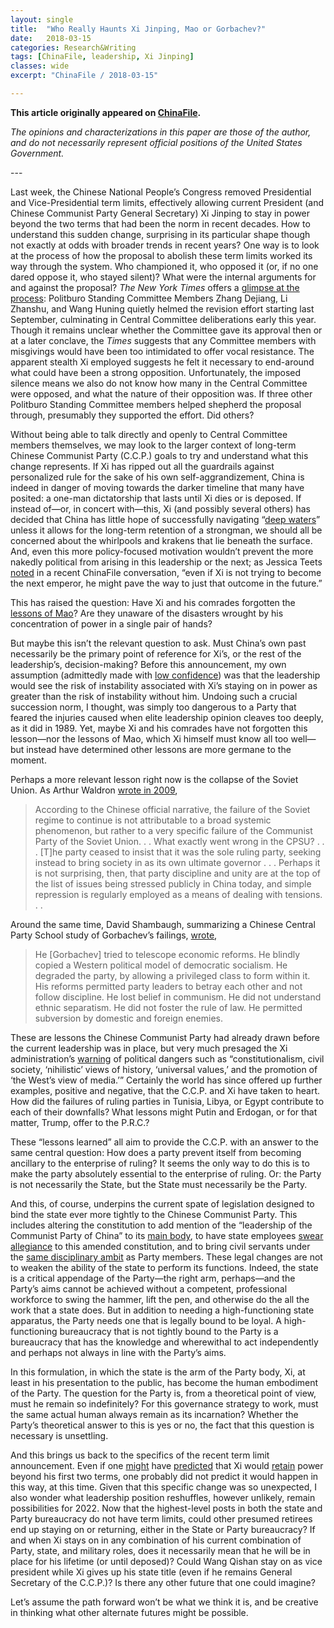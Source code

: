 ```yaml
---
layout: single
title:  "Who Really Haunts Xi Jinping, Mao or Gorbachev?"
date:   2018-03-15
categories: Research&Writing
tags: [ChinaFile, leadership, Xi Jinping]
classes: wide
excerpt: "ChinaFile / 2018-03-15"

---
```


**This article originally appeared on [ChinaFile](http://www.chinafile.com/reporting-opinion/viewpoint/who-really-haunts-xi-jinping-mao-or-gorbachev).**


*The opinions and characterizations in this paper are those of the author, and do not necessarily represent official positions of the United States Government.*

--- <br>

<p class="dropcap">Last week, the Chinese National People’s Congress removed Presidential and Vice-Presidential term limits, effectively allowing current President (and Chinese Communist Party General Secretary) Xi Jinping to stay in power beyond the two terms that had been the norm in recent decades. How to understand this sudden change, surprising in its particular shape though not exactly at odds with broader trends in recent years? One way is to look at the process of how the proposal to abolish these term limits worked its way through the system. Who championed it, who opposed it (or, if no one dared oppose it, who stayed silent)? What were the internal arguments for and against the proposal? <em>The New York Times</em> offers a <a href="https://www.nytimes.com/2018/03/07/world/asia/china-xi-jinping-party-term-limit.html?emc=edit_tnt_20180307&amp;nlid=18733852&amp;tntemail0=y" target="_blank" rel="nofollow">glimpse at the process</a>: Politburo Standing Committee Members Zhang Dejiang, Li Zhanshu, and Wang Huning quietly helmed the revision effort starting last September, culminating in Central Committee deliberations early this year. Though it remains unclear whether the Committee gave its approval then or at a later conclave, the <em>Times</em> suggests that any Committee members with misgivings would have been too intimidated to offer vocal resistance. The apparent stealth Xi employed suggests he felt it necessary to end-around what could have been a strong opposition. Unfortunately, the imposed silence means we also do not know how many in the Central Committee were opposed, and what the nature of their opposition was. If three other Politburo Standing Committee members helped shepherd the proposal through, presumably they supported the effort. Did others?</p>
<p>Without being able to talk directly and openly to Central Committee members themselves, we may look to the larger context of long-term Chinese Communist Party (C.C.P.) goals to try and understand what this change represents. If Xi has ripped out all the guardrails against personalized rule for the sake of his own self-aggrandizement, China is indeed in danger of moving towards the darker timeline that many have posited: a one-man dictatorship that lasts until Xi dies or is deposed. If instead of—or, in concert with—this, Xi (and possibly several others) has decided that China has little hope of successfully navigating “<a href="http://en.people.cn/90883/8585858.html" target="_blank" rel="nofollow">deep waters</a>” unless it allows for the long-term retention of a strongman, we should all be concerned about the whirlpools and krakens that lie beneath the surface. And, even this more policy-focused motivation wouldn’t prevent the more nakedly political from arising in this leadership or the next; as Jessica Teets <a href="http://www.chinafile.com/conversation/xi-wont-go#comment-6001" target="_blank" rel="nofollow">noted</a> in a recent ChinaFile conversation, “even if Xi is not trying to become the next emperor, he might pave the way to just that outcome in the future.”</p>
<p>This has raised the question: Have Xi and his comrades forgotten the <a href="https://www.theguardian.com/world/2017/oct/25/xi-jinping-has-china-strongman-forgotten-the-perils-of-power" target="_blank" rel="nofollow">lessons of Mao</a>? Are they unaware of the disasters wrought by his concentration of power in a single pair of hands?</p>
<p>But maybe this isn’t the relevant question to ask. Must China’s own past necessarily be the primary point of reference for Xi’s, or the rest of the leadership’s, decision-making? Before this announcement, my own assumption (admittedly made with <a href="http://www.chinafile.com/reporting-opinion/viewpoint/why-do-we-keep-writing-about-chinese-politics-if-we-know-more-we-do" target="_blank" rel="nofollow">low confidence</a>) was that the leadership would see the risk of instability associated with Xi’s staying on in power as greater than the risk of instability without him. Undoing such a crucial succession norm, I thought, was simply too dangerous to a Party that feared the injuries caused when elite leadership opinion cleaves too deeply, as it did in 1989. Yet, maybe Xi and his comrades have not forgotten this lesson—nor the lessons of Mao, which Xi himself must know all too well—but instead have determined other lessons are more germane to the moment.</p>
<p>Perhaps a more relevant lesson right now is the collapse of the Soviet Union. As Arthur Waldron <a href="https://jamestown.org/program/chinese-analyses-of-soviet-failure-the-party/" target="_blank" rel="nofollow">wrote in 2009</a>,</p>
<blockquote><p>According to the Chinese official narrative, the failure of the Soviet regime to continue is not attributable to a broad systemic phenomenon, but rather to a very specific failure of the Communist Party of the Soviet Union. . . What exactly went wrong in the CPSU? . . . [T]he party ceased to insist that it was the sole ruling party, seeking instead to bring society in as its own ultimate governor . . . Perhaps it is not surprising, then, that party discipline and unity are at the top of the list of issues being stressed publicly in China today, and simple repression is regularly employed as a means of dealing with tensions. . .</p></blockquote>
<p>Around the same time, David Shambaugh, summarizing a Chinese Central Party School study of Gorbachev’s failings, <a href="https://www.amazon.com/Chinas-Communist-Party-Atrophy-Adaptation/dp/0520260074" target="_blank" rel="nofollow">wrote</a>,</p>
<blockquote><p>He [Gorbachev] tried to telescope economic reforms. He blindly copied a Western political model of democratic socialism. He degraded the party, by allowing a privileged class to form within it. His reforms permitted party leaders to betray each other and not follow discipline. He lost belief in communism. He did not understand ethnic separatism. He did not foster the rule of law. He permitted subversion by domestic and foreign enemies.</p></blockquote>
<p>These are lessons the Chinese Communist Party had already drawn before the current leadership was in place, but very much presaged the Xi administration’s <a href="http://www.chinafile.com/document-9-chinafile-translation" target="_blank" rel="nofollow">warning</a> of political dangers such as “constitutionalism, civil society, ‘nihilistic’ views of history, ‘universal values,’ and the promotion of ‘the West’s view of media.’” Certainly the world has since offered up further examples, positive and negative, that the C.C.P. and Xi have taken to heart. How did the failures of ruling parties in Tunisia, Libya, or Egypt contribute to each of their downfalls? What lessons might Putin and Erdogan, or for that matter, Trump, offer to the P.R.C.?</p>
<p>These “lessons learned” all aim to provide the C.C.P. with an answer to the same central question: How does a party prevent itself from becoming ancillary to the enterprise of ruling? It seems the only way to do this is to make the party absolutely essential to the enterprise of ruling. Or: the Party is not necessarily the State, but the State must necessarily be the Party.</p>
<p>And this, of course, underpins the current spate of legislation designed to bind the state ever more tightly to the Chinese Communist Party. This includes altering the constitution to add mention of the “leadership of the Communist Party of China” to its <a href="https://npcobserver.com/2018/02/25/translation-communist-partys-proposals-for-amending-the-p-r-c-constitution-2018/" target="_blank" rel="nofollow">main body</a>, to have state employees <a href="https://npcobserver.com/2018/02/24/npcsc-revises-oath-taking-provisions-releases-list-of-13th-npc-delegates-extends-ipo-reform/" target="_blank" rel="nofollow">swear allegiance</a> to this amended constitution, and to bring civil servants under the <a href="http://www.chinafile.com/reporting-opinion/viewpoint/chinas-leaders-are-poised-strike-blow-its-legal-system" target="_blank" rel="nofollow">same disciplinary ambit</a> as Party members. These legal changes are not to weaken the ability of the state to perform its functions. Indeed, the state is a critical appendage of the Party—the right arm, perhaps—and the Party’s aims cannot be achieved without a competent, professional workforce to swing the hammer, lift the pen, and otherwise do the all the work that a state does. But in addition to needing a high-functioning state apparatus, the Party needs one that is legally bound to be loyal. A high-functioning bureaucracy that is not tightly bound to the Party is a bureaucracy that has the knowledge and wherewithal to act independently and perhaps not always in line with the Party’s aims.</p>
<p>In this formulation, in which the state is the arm of the Party body, Xi, at least in his presentation to the public, has become the human embodiment of the Party. The question for the Party is, from a theoretical point of view, must he remain so indefinitely? For this governance strategy to work, must the same actual human always remain as its incarnation? Whether the Party’s theoretical answer to this is yes or no, the fact that this question is necessary is unsettling.</p>
<p>And this brings us back to the specifics of the recent term limit announcement. Even if one <a href="https://qz.com/1030850/all-the-signs-that-chinas-xi-jinping-is-planning-on-a-third-term/" target="_blank" rel="nofollow">might</a> have <a href="http://www.chinafile.com/reporting-opinion/viewpoint/could-xi-jinping-stay-power-after-he-retires-heres-how-deng-xiaoping-did" target="_blank" rel="nofollow">predicted</a> that Xi would <a href="https://www.theguardian.com/world/2017/oct/25/xi-jinping-signals-intent-power-successor-politburo-china" target="_blank" rel="nofollow">retain</a> power beyond his first two terms, one probably did not predict it would happen in this way, at this time. Given that this specific change was so unexpected, I also wonder what leadership position reshuffles, however unlikely, remain possibilities for 2022. Now that the highest-level posts in both the state and Party bureaucracy do not have term limits, could other presumed retirees end up staying on or returning, either in the State or Party bureaucracy? If and when Xi stays on in any combination of his current combination of Party, state, and military roles, does it necessarily mean that he will be in place for his lifetime (or until deposed)? Could Wang Qishan stay on as vice president while Xi gives up his state title (even if he remains General Secretary of the C.C.P.)? Is there any other future that one could imagine?</p>
<p>Let’s assume the path forward won’t be what we think it is, and be creative in thinking what other alternate futures might be possible.<span class="cube"></span></p>
